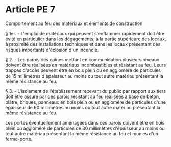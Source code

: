 # Article PE 7

Comportement au feu des matériaux et éléments de construction

§ 1er. - L'emploi de matériaux qui peuvent s'enflammer rapidement doit être évité en particulier dans les dégagements, à la partie supérieure des locaux, à proximité des installations techniques et dans les locaux présentant des risques importants d'éclosion d'un incendie.

§ 2. - Les parois des gaines mettant en communication plusieurs niveaux doivent être réalisées en matériaux incombustibles et résistant au feu. Leurs trappes d'accès peuvent être en bois plein ou en aggloméré de particules de 15 millimètres d'épaisseur au moins ou tout autre matériau présentant la même résistance au feu.

§ 3. - L'isolement de l'établissement recevant du public par rapport aux tiers doit être assuré par des parois résistant au feu réalisées à base de béton, plâtre, briques, panneaux en bois plein ou en aggloméré de particules d'une épaisseur de 60 millimètres au moins ou tout autre matériau présentant la même résistance au feu.

Les portes éventuellement aménagées dans ces parois doivent être en bois plein ou aggloméré de particules de 30 millimètres d'épaisseur au moins ou tout autre matériau présentant la même résistance au feu  et munies d'un ferme-porte.
